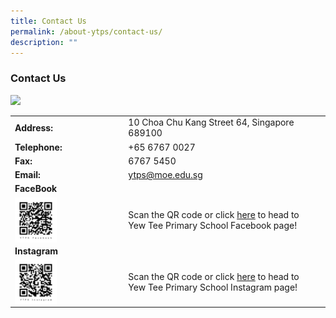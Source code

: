 ```yaml
---
title: Contact Us
permalink: /about-ytps/contact-us/
description: ""
---
```

### Contact Us
![](/images/Capture.png)

| | | |
| -------- | -------- | -------- |
|**Address:**|10 Choa Chu Kang Street 64, Singapore 689100|
| **Telephone:**    | +65 6767 0027    | |
|**Fax:**|6767 5450|
|**Email:**|[ytps@moe.edu.sg](mailto:ytps@moe.edu.sg)|
|**FaceBook**||
|<img src="/images/YTPS%20FB%20QR%20Code.jpg" style="width:40%;" align = "left">|Scan the QR code or click [here](https://www.facebook.com/theyewteeprimaryschool/) to head to Yew Tee Primary School Facebook page!|
|**Instagram**||
|<img src="/images/YTPS%20IG%20QR%20Code.jpg" style="width:40%;" align = "left">|Scan the QR code or click [here](https://www.instagram.com/theyewteeprimaryschool/) to head to Yew Tee Primary School Instagram page!|














